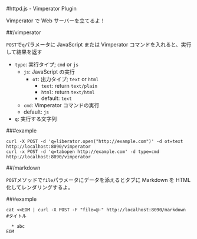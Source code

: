#httpd.js - Vimperator Plugin

Vimperator で Web サーバーを立てるよ！

##/vimperator

`POST`で`q`パラメータに JavaScript または Vimperator コマンドを入れると、実行して結果を返す

 * `type`: 実行タイプ; `cmd` or `js`
    - `js`: JavaScript の実行
      * `ot`: 出力タイプ; `text` or `html`
         - `text`: return `text/plain`
         - `html`: return `text/html`
         - default: `text`
    - `cmd`: Vimperator コマンドの実行
    - default: `js`
 * `q`: 実行する文字列

###example

    curl -X POST -d 'q=liberator.open("http://example.com")' -d ot=text http://localhost:8090/vimperator
    curl -x POST -d 'q=tabopen http://example.com' -d type=cmd http://localhost:8090/vimperator

##/markdown

`POST`メソッドで`file`パラメータにデータを添えるとタブに Markdown を HTML 化してレンダリングするよ。

###example

    cat <<EOM | curl -X POST -F "file=@-" http://localhost:8090/markdown
    #タイトル

      * abc
    EOM

